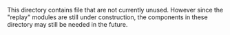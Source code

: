 This directory contains file that are not currently unused. 
However since the "replay" modules are still under construction, the components in these directory may still be needed in the future.
